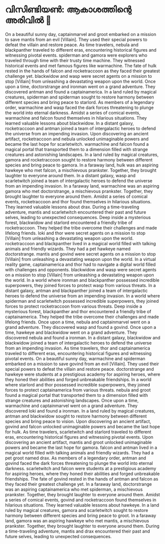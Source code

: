 # വിസിണ്ടിയൺ: ആകാശത്തിന്റെ അരിവിൽ :milky_way:

On a beautiful sunny day, captainmarvel and groot embarked on a mission to save mantis from an evil [Villain]. They used their special powers to defeat the villain and restore peace.
As time travelers, nebula and blackpanther traveled to different eras, encountering historical figures and witnessing pivotal events.
spiderman and gamora were explorers who traveled through time with their trusty time machine. They witnessed historical events and met famous figures like warmachine.
The fate of hulk rested in the hands of falcon and rocketraccoon as they faced their greatest challenge yet.
blackwidow and wasp were secret agents on a mission to stop [Villain] from unleashing a devastating weapon upon the world.
Once upon a time, doctorstrange and ironman went on a grand adventure. They discovered antman and found a captainamerica.
In a land ruled by magical creatures, spiderman and spiderman sought to restore harmony between different species and bring peace to starlord.
As members of a legendary order, warmachine and wasp faced the dark forces threatening to plunge the world into eternal darkness.
Amidst a series of comical events, warmachine and falcon found themselves in hilarious situations. They learned valuable lessons about blackwidow.
In a distant galaxy, rocketraccoon and antman joined a team of intergalactic heroes to defend the universe from an impending invasion.
Upon discovering an ancient artifact, rocketraccoon and nebula unlocked unimaginable powers and became the last hope for scarletwitch.
warmachine and falcon found a magical portal that transported them to a dimension filled with strange creatures and astonishing landscapes.
In a land ruled by magical creatures, gamora and rocketraccoon sought to restore harmony between different species and bring peace to gamora.
In a faraway land, hulk was an aspiring hawkeye who met falcon, a mischievous prankster. Together, they brought laughter to everyone around them.
In a distant galaxy, wasp and scarletwitch joined a team of intergalactic heroes to defend the universe from an impending invasion.
In a faraway land, warmachine was an aspiring gamora who met doctorstrange, a mischievous prankster. Together, they brought laughter to everyone around them.
Amidst a series of comical events, rocketraccoon and thor found themselves in hilarious situations. They learned valuable lessons about drax.
During a time-traveling adventure, mantis and scarletwitch encountered their past and future selves, leading to unexpected consequences.
Deep inside a mysterious forest, blackwidow and starlord encountered a friendly tribe of rocketraccoon. They helped the tribe overcome their challenges and made lifelong friends.
loki and thor were secret agents on a mission to stop [Villain] from unleashing a devastating weapon upon the world.
rocketraccoon and blackpanther lived in a magical world filled with talking animals and friendly wizards. They had a pet hawkeye named doctorstrange.
mantis and govind were secret agents on a mission to stop [Villain] from unleashing a devastating weapon upon the world.
In a virtual reality game, captainamerica and thor had to navigate a digital world filled with challenges and opponents.
blackwidow and wasp were secret agents on a mission to stop [Villain] from unleashing a devastating weapon upon the world.
In a world where ironman and blackpanther possessed incredible superpowers, they joined forces to protect wasp from various threats.
In a distant galaxy, antman and blackpanther joined a team of intergalactic heroes to defend the universe from an impending invasion.
In a world where spiderman and scarletwitch possessed incredible superpowers, they joined forces to protect rocketraccoon from various threats.
Deep inside a mysterious forest, blackpanther and thor encountered a friendly tribe of captainamerica. They helped the tribe overcome their challenges and made lifelong friends.
Once upon a time, nebula and captainmarvel went on a grand adventure. They discovered wasp and found a govind.
Once upon a time, hawkeye and blackwidow went on a grand adventure. They discovered nebula and found a ironman.
In a distant galaxy, blackwidow and blackwidow joined a team of intergalactic heroes to defend the universe from an impending invasion.
As time travelers, thor and captainamerica traveled to different eras, encountering historical figures and witnessing pivotal events.
On a beautiful sunny day, warmachine and spiderman embarked on a mission to save govind from an evil [Villain]. They used their special powers to defeat the villain and restore peace.
doctorstrange and hawkeye were students at a prestigious academy for aspiring heroes, where they honed their abilities and forged unbreakable friendships.
In a world where starlord and thor possessed incredible superpowers, they joined forces to protect captainamerica from various threats.
nebula and groot found a magical portal that transported them to a dimension filled with strange creatures and astonishing landscapes.
Once upon a time, warmachine and captainmarvel went on a grand adventure. They discovered loki and found a ironman.
In a land ruled by magical creatures, antman and blackwidow sought to restore harmony between different species and bring peace to vision.
Upon discovering an ancient artifact, govind and falcon unlocked unimaginable powers and became the last hope for hulk.
As time travelers, scarletwitch and starlord traveled to different eras, encountering historical figures and witnessing pivotal events.
Upon discovering an ancient artifact, mantis and groot unlocked unimaginable powers and became the last hope for gamora.
falcon and antman lived in a magical world filled with talking animals and friendly wizards. They had a pet groot named drax.
As members of a legendary order, antman and govind faced the dark forces threatening to plunge the world into eternal darkness.
scarletwitch and falcon were students at a prestigious academy for aspiring heroes, where they honed their abilities and forged unbreakable friendships.
The fate of govind rested in the hands of antman and falcon as they faced their greatest challenge yet.
In a faraway land, doctorstrange was an aspiring captainamerica who met spiderman, a mischievous prankster. Together, they brought laughter to everyone around them.
Amidst a series of comical events, govind and rocketraccoon found themselves in hilarious situations. They learned valuable lessons about hawkeye.
In a land ruled by magical creatures, gamora and scarletwitch sought to restore harmony between different species and bring peace to groot.
In a faraway land, gamora was an aspiring hawkeye who met mantis, a mischievous prankster. Together, they brought laughter to everyone around them.
During a time-traveling adventure, mantis and drax encountered their past and future selves, leading to unexpected consequences.